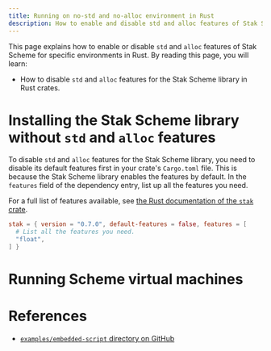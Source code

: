 ```yaml
---
title: Running on no-std and no-alloc environment in Rust
description: How to enable and disable std and alloc features of Stak Scheme for specific environments in Rust
---
```


This page explains how to enable or disable `std` and `alloc` features of Stak Scheme for specific environments in Rust. By reading this page, you will learn:

- How to disable `std` and `alloc` features for the Stak Scheme library in Rust crates.

# Installing the Stak Scheme library without `std` and `alloc` features

To disable `std` and `alloc` features for the Stak Scheme library, you need to disable its default features first in your crate's `Cargo.toml` file. This is because the Stak Scheme library enables the features by default. In the `features` field of the dependency entry, list up all the features you need.

For a full list of features available, see [the Rust documentation of the `stak` crate](https://docs.rs/stak).

```toml
stak = { version = "0.7.0", default-features = false, features = [
  # List all the features you need.
  "float",
] }
```

# Running Scheme virtual machines

# References

- [`examples/embedded-script` directory on GitHub](https://github.com/raviqqe/stak/tree/main/examples/embedded-script)
